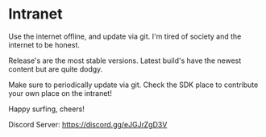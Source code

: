 # Intranet
Use the internet offline, and update via git. I'm tired of society and the internet to be honest.

Release's are the most stable versions.
Latest build's have the newest content but are quite dodgy.

Make sure to periodically update via git.
Check the SDK place to contribute your own place on the intranet!

Happy surfing, cheers!

Discord Server: https://discord.gg/eJGJrZgD3V
